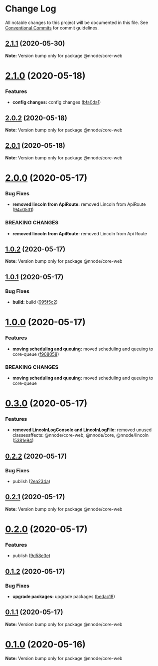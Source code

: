 # Change Log

All notable changes to this project will be documented in this file.
See [Conventional Commits](https://conventionalcommits.org) for commit guidelines.

## [2.1.1](https://github.com/nativecode-dev/sosus/compare/@nnode/core-web@2.1.1-next.2...@nnode/core-web@2.1.1) (2020-05-30)

**Note:** Version bump only for package @nnode/core-web





# [2.1.0](https://github.com/nativecode-dev/sosus/compare/@nnode/core-web@2.0.3-next.0...@nnode/core-web@2.1.0) (2020-05-18)


### Features

* **config changes:** config changes ([bfa0da1](https://github.com/nativecode-dev/sosus/commit/bfa0da1e4427733d6600b68a86e5c336086f021f))





## [2.0.2](https://github.com/nativecode-dev/sosus/compare/@nnode/core-web@2.0.2-next.0...@nnode/core-web@2.0.2) (2020-05-18)

**Note:** Version bump only for package @nnode/core-web





## [2.0.1](https://github.com/nativecode-dev/sosus/compare/@nnode/core-web@2.0.1-next.0...@nnode/core-web@2.0.1) (2020-05-18)

**Note:** Version bump only for package @nnode/core-web





# [2.0.0](https://github.com/nativecode-dev/sosus/compare/@nnode/core-web@1.0.3-next.0...@nnode/core-web@2.0.0) (2020-05-17)


### Bug Fixes

* **removed lincoln from ApiRoute:** removed Lincoln from ApiRoute ([94c0531](https://github.com/nativecode-dev/sosus/commit/94c05316a11e8425c5f0bcdda68121909faca165))


### BREAKING CHANGES

* **removed lincoln from ApiRoute:** removed Lincoln from Api Route





## [1.0.2](https://github.com/nativecode-dev/sosus/compare/@nnode/core-web@1.0.2-next.1...@nnode/core-web@1.0.2) (2020-05-17)

**Note:** Version bump only for package @nnode/core-web





## [1.0.1](https://github.com/nativecode-dev/sosus/compare/@nnode/core-web@1.0.0...@nnode/core-web@1.0.1) (2020-05-17)


### Bug Fixes

* **build:** build ([995f5c2](https://github.com/nativecode-dev/sosus/commit/995f5c23ffcc9b10bd5a7f73448ebb7fa8d56677))





# [1.0.0](https://github.com/nativecode-dev/sosus/compare/@nnode/core-web@0.3.0...@nnode/core-web@1.0.0) (2020-05-17)


### Features

* **moving scheduling and queuing:** moved scheduling and queuing to core-queue ([f908058](https://github.com/nativecode-dev/sosus/commit/f908058fd982e078ffc3463b41f2c63451277060))


### BREAKING CHANGES

* **moving scheduling and queuing:** moved scheduling and queuing to core-queue





# [0.3.0](https://github.com/nativecode-dev/sosus/compare/@nnode/core-web@0.2.2...@nnode/core-web@0.3.0) (2020-05-17)


### Features

* **removed LincolnLogConsole and LincolnLogFile:** removed unused classesaffects: @nnode/core-web, @nnode/core, @nnode/lincoln ([5381e94](https://github.com/nativecode-dev/sosus/commit/5381e946ebd99831c49ff0e0a13d8053b9f16098))





## [0.2.2](https://github.com/nativecode-dev/sosus/compare/@nnode/core-web@0.2.2-next.1...@nnode/core-web@0.2.2) (2020-05-17)


### Bug Fixes

* publish ([2ea234a](https://github.com/nativecode-dev/sosus/commit/2ea234ab8e3bb12774f5045edeabead414aedfce))





## [0.2.1](https://github.com/nativecode-dev/sosus/compare/@nnode/core-web@0.2.0...@nnode/core-web@0.2.1) (2020-05-17)

**Note:** Version bump only for package @nnode/core-web





# [0.2.0](https://github.com/nativecode-dev/sosus/compare/@nnode/core-web@0.1.2...@nnode/core-web@0.2.0) (2020-05-17)


### Features

* publish ([9d58e3e](https://github.com/nativecode-dev/sosus/commit/9d58e3efe4725c1603009d1bf17a2af00a14d97e))





## [0.1.2](https://github.com/nativecode-dev/sosus/compare/@nnode/core-web@0.1.1...@nnode/core-web@0.1.2) (2020-05-17)


### Bug Fixes

* **upgrade packages:** upgrade packages ([bedac18](https://github.com/nativecode-dev/sosus/commit/bedac18546deab1845617f8c96e85fe2802f7d5a))





## [0.1.1](https://github.com/nativecode-dev/sosus/compare/@nnode/core-web@0.1.1-next.1...@nnode/core-web@0.1.1) (2020-05-17)

**Note:** Version bump only for package @nnode/core-web





# [0.1.0](https://github.com/nativecode-dev/sosus/compare/@nnode/core-web@0.1.0-next.0...@nnode/core-web@0.1.0) (2020-05-16)

**Note:** Version bump only for package @nnode/core-web
